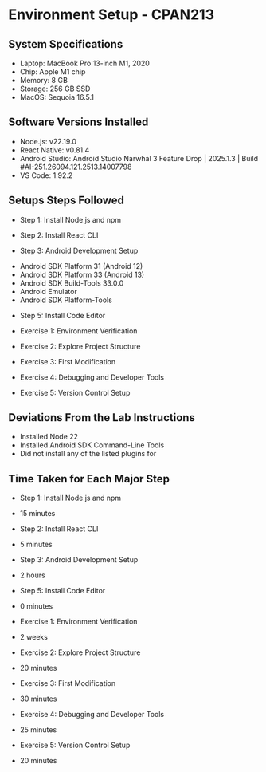# Environment Setup - CPAN213

## System Specifications

- Laptop: MacBook Pro 13-inch M1, 2020
- Chip: Apple M1 chip
- Memory: 8 GB
- Storage: 256 GB SSD
- MacOS: Sequoia 16.5.1

## Software Versions Installed

- Node.js: v22.19.0
- React Native: v0.81.4
- Android Studio: Android Studio Narwhal 3 Feature Drop | 2025.1.3 | Build #AI-251.26094.121.2513.14007798
- VS Code: 1.92.2

## Setups Steps Followed

- Step 1: Install Node.js and npm

- Step 2: Install React CLI

- Step 3: Android Development Setup

* Android SDK Platform 31 (Android 12)
* Android SDK Platform 33 (Android 13)
* Android SDK Build-Tools 33.0.0
* Android Emulator
* Android SDK Platform-Tools

- Step 5: Install Code Editor

- Exercise 1: Environment Verification

- Exercise 2: Explore Project Structure

- Exercise 3: First Modification

- Exercise 4: Debugging and Developer Tools

- Exercise 5: Version Control Setup

## Deviations From the Lab Instructions

- Installed Node 22
- Installed Android SDK Command-Line Tools
- Did not install any of the listed plugins for

## Time Taken for Each Major Step

- Step 1: Install Node.js and npm

* 15 minutes

- Step 2: Install React CLI

* 5 minutes

- Step 3: Android Development Setup

* 2 hours

- Step 5: Install Code Editor

* 0 minutes

- Exercise 1: Environment Verification

* 2 weeks

- Exercise 2: Explore Project Structure

* 20 minutes

- Exercise 3: First Modification

* 30 minutes

- Exercise 4: Debugging and Developer Tools

* 25 minutes

- Exercise 5: Version Control Setup

* 20 minutes
